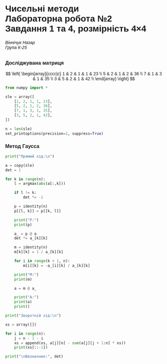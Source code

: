 # Чисельні методи <br> Лабораторна робота №2 <br> Завдання 1 та 4, розмірність 4×4
###### Віннічук Назар <br> Група К-25

### Досліджувана матриця

$$
    \left(
    \begin{array}{cccc|c}
        1 & 2 & 1 & 1 & 23 \\
        5 & 2 & 1 & 2 & 36 \\
        7 & 1 & 3 & 1 & 35 \\
        3 & 5 & 2 & 1 & 42 \\
    \end{array}
    \right)
$$

```python
from numpy import *

sle = array([
    [1, 2, 1, 1, 23],
    [5, 2, 1, 2, 36],
    [7, 1, 3, 1, 35],
    [3, 5, 2, 1, 42],
])

n = len(sle)
set_printoptions(precision=2, suppress=True)
```

### Метод Гаусса

```python
print("Прямий хід:\n")

a = copy(sle)
det = 1

for k in range(n):
    l = argmax(abs(a[:,k]))

    if l != k:
        det *= -1

    p = identity(n)
    p[[l, k]] = p[[k, l]]

    print("P:")
    print(p)

    a_ = p @ a
    det *= a_[k][k]

    m = identity(n)
    m[k][k] = 1 / a_[k][k]

    for i in range(k + 1, n):
        m[i][k] = -a_[i][k] / a_[k][k]

    print("M:")
    print(m)

    a = m @ a_

    print("A:")
    print(a)
    print()

print("Зворотній хід:\n")

xs = array([])

for i in range(n):
    j = n - 1 - i
    xs = append(xs, a[j][n] - sum(a[j][j + 1:n] * xs))
    print(xs[::-1])

print("\nВизначник:", det)
```


<style>
    body {
        font-family: sans-serif;
    }
    .MathJax * {
        color: inherit !important;
    }
</style>
